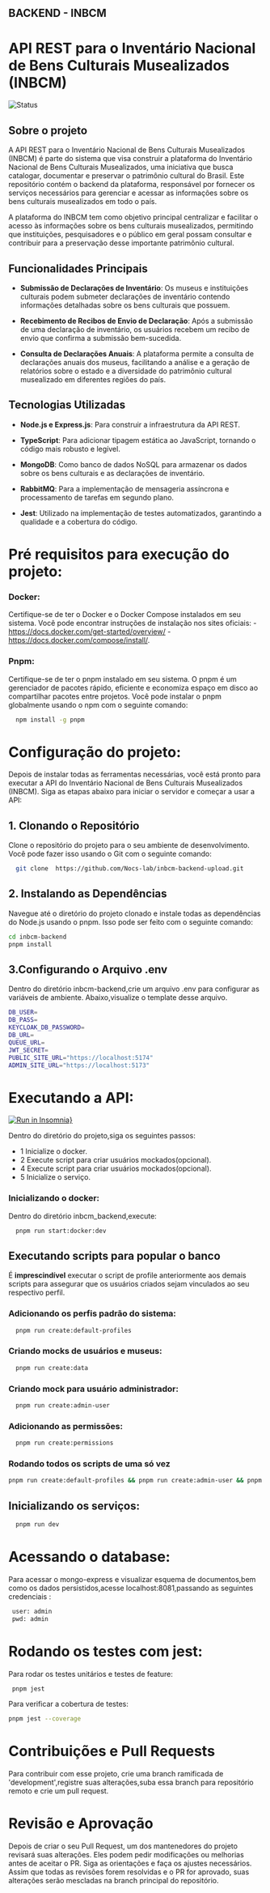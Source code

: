 ## BACKEND - INBCM

# API REST para o Inventário Nacional de Bens Culturais Musealizados (INBCM)

![Status](https://img.shields.io/badge/status-em%20desenvolvimento-orange) 

## Sobre  o projeto

A API REST para o Inventário Nacional de Bens Culturais Musealizados (INBCM) é parte do sistema que visa construir a plataforma do Inventário Nacional de Bens Culturais Musealizados, uma iniciativa que busca catalogar, documentar e preservar o patrimônio cultural do Brasil. Este repositório contém o backend da plataforma, responsável por fornecer os serviços necessários para gerenciar e acessar as informações sobre os bens culturais musealizados em todo o país.

A plataforma do INBCM tem como objetivo principal centralizar e facilitar o acesso às informações sobre os bens culturais musealizados, permitindo que instituições, pesquisadores e o público em geral possam consultar e contribuir para a preservação desse importante patrimônio cultural.

## Funcionalidades Principais

- **Submissão de Declarações de Inventário**: Os museus e instituições culturais podem submeter declarações de inventário contendo informações detalhadas sobre os bens culturais que possuem.
  
- **Recebimento de Recibos de Envio de Declaração**: Após a submissão de uma declaração de inventário, os usuários recebem um recibo de envio que confirma a submissão bem-sucedida.

- **Consulta de Declarações Anuais**: A plataforma permite a consulta de declarações anuais dos museus, facilitando a análise e a geração de relatórios sobre o estado e a diversidade do patrimônio cultural musealizado em diferentes regiões do país.

## Tecnologias Utilizadas

- **Node.js e Express.js**: Para construir a infraestrutura da API REST.
  
- **TypeScript**: Para adicionar tipagem estática ao JavaScript, tornando o código mais robusto e legível.
  
- **MongoDB**: Como banco de dados NoSQL para armazenar os dados sobre os bens culturais e as declarações de inventário.

- **RabbitMQ**: Para a implementação de mensageria assíncrona e processamento de tarefas em segundo plano.

- **Jest**: Utilizado na implementação de testes automatizados, garantindo a qualidade e a cobertura do código.



# Pré requisitos para execução do projeto:

### Docker:
  Certifique-se de ter o Docker e o Docker Compose instalados em seu sistema. Você pode encontrar instruções de instalação nos sites oficiais: 
      - https://docs.docker.com/get-started/overview/ 
      - https://docs.docker.com/compose/install/.

### Pnpm:
  Certifique-se de ter o pnpm instalado em seu sistema. O pnpm é um gerenciador de pacotes rápido, eficiente e economiza espaço em disco ao compartilhar pacotes entre projetos. Você pode instalar o pnpm globalmente usando o npm com o seguinte comando:

```bash
  npm install -g pnpm
```


# Configuração do projeto:

Depois de instalar todas as ferramentas necessárias, você está pronto para executar a API do Inventário Nacional de Bens Culturais Musealizados (INBCM). Siga as etapas abaixo para iniciar o servidor e começar a usar a API:

## 1. Clonando o Repositório

Clone o repositório do projeto para o seu ambiente de desenvolvimento. Você pode fazer isso usando o Git com o seguinte comando:

```bash
  git clone  https://github.com/Nocs-lab/inbcm-backend-upload.git
```

## 2.  Instalando as Dependências
Navegue até o diretório do projeto clonado e instale todas as dependências do Node.js usando o pnpm. Isso pode ser feito com o seguinte comando:

```bash
cd inbcm-backend
pnpm install
```

## 3.Configurando o Arquivo .env
 Dentro do diretório inbcm-backend,crie um arquivo .env para configurar as variáveis de ambiente. Abaixo,visualize o template desse arquivo.
```bash
DB_USER=
DB_PASS=
KEYCLOAK_DB_PASSWORD=
DB_URL=
QUEUE_URL=
JWT_SECRET=
PUBLIC_SITE_URL="https://localhost:5174"
ADMIN_SITE_URL="https://localhost:5173"

```
# Executando a API:
[![Run in Insomnia}](https://insomnia.rest/images/run.svg)](https://insomnia.rest/run/?label=Nocs-INBCM&uri=https%3A%2F%2Fraw.githubusercontent.com%2Fbrunopithon%2Ftesteinsomnia%2Frefs%2Fheads%2Fmain%2FNocs1.json)


   Dentro do diretório do projeto,siga os seguintes passos:
  - 1 Inicialize o docker.
  - 2 Execute script para criar usuários mockados(opcional).
  - 4 Execute script para criar usuários mockados(opcional).
  - 5 Inicialize o serviço.

### Inicializando o docker:
 Dentro do diretório inbcm_backend,execute:
```bash
  pnpm run start:docker:dev

```


## Executando scripts para popular o banco
É **imprescindível** executar o script de profile anteriormente aos demais scripts para assegurar que os usuários criados sejam vinculados ao seu respectivo perfil.

### Adicionando os perfis padrão do sistema:

``` bash
  pnpm run create:default-profiles
```

### Criando mocks de usuários e museus:

``` bash
  pnpm run create:data
```
### Criando mock para usuário administrador:

``` bash
  pnpm run create:admin-user
```

### Adicionando as permissões:

``` bash
  pnpm run create:permissions
```

### Rodando todos os scripts de uma só vez
``` bash
pnpm run create:default-profiles && pnpm run create:admin-user && pnpm run create:data && pnpm run create:permissions
```

## Inicializando os serviços:
```bash
  pnpm run dev
```

# Acessando o database:
 Para acessar o mongo-express e visualizar esquema de documentos,bem como os dados persistidos,acesse localhost:8081,passando as seguintes credenciais :

 ```bash
  user: admin
  pwd: admin
 ```

 # Rodando os testes com jest:
 Para rodar os testes unitários e testes de feature:

 ```bash
  pnpm jest
 ```

 Para verificar a cobertura de testes:

  ```bash
  pnpm jest --coverage
 ```



# Contribuições e Pull Requests
 Para contribuir com esse projeto, crie uma branch ramificada de 'development',registre suas alterações,suba essa branch para repositório remoto e crie um pull request.


# Revisão e Aprovação
Depois de criar o seu Pull Request, um dos mantenedores do projeto revisará suas alterações. Eles podem pedir modificações ou melhorias antes de aceitar o PR. Siga as orientações e faça os ajustes necessários. Assim que todas as revisões forem resolvidas e o PR for aprovado, suas alterações serão mescladas na branch principal do repositório.
